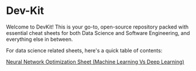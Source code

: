 # Dev-Kit
Welcome to DevKit! This is your go-to, open-source repository packed with essential cheat sheets for both Data Science and Software Engineering, and everything else in between.

For data science related sheets, here's a quick table of contents:

[Neural Network Optimization Sheet (Machine Learning Vs Deep Learning)](https://github.com/user-attachments/assets/4acc0019-1b4c-4ec9-97e8-9df296b7518b)




